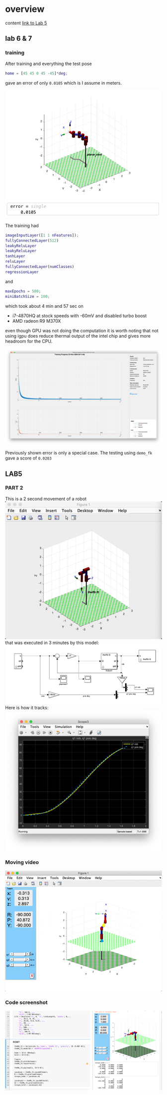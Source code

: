 # overview

content
[link to Lab 5](##-lab5)

## lab 6 & 7
### training
After training and everything the test pose 
```MATLAB
home = [45 45 0 45 -45]*deg;
```
gave an error of only `0.0105` which is I assume in meters.

![ final error](/lab7/images/final.png)

The training had 
```MATLAB
imageInputLayer([1 1 nFeatures]);
fullyConnectedLayer(512)
leakyReluLayer
leakyReluLayer
tanhLayer
reluLayer
fullyConnectedLayer(numClasses)  
regressionLayer
```

and 
```MATLAB
maxEpochs = 500;
miniBatchSize = 100;
```

which took about 4 min and 57 sec on
* i7-4870HQ at stock speeds with -60mV and disabled turbo boost
* AMD radeon R9 M370X

even though GPU was not doing the computation it is worth noting that not using igpu does reduce thermal output of the intel chip and gives more headroom for the CPU.

![ training](/lab7/images/training.jpeg)

Previously shown error is only a special case. The testing using `demo_fk` gave a score of `0.0203`

## LAB5
### PART 2
This is a 2 second movement of a robot
![ video](/Lab5p2.gif)
that was executed in 3 minutes by this model:
![ video](/lab5p2sim.png)
Here is how it tracks:
![ video](/pidhighgain.png)

### Moving video
![Moving video](/CleanShot%202020-10-20%20at%2002.08.58.gif)

### Code screenshot
![Code screenshot](/code%20screenshot.png)